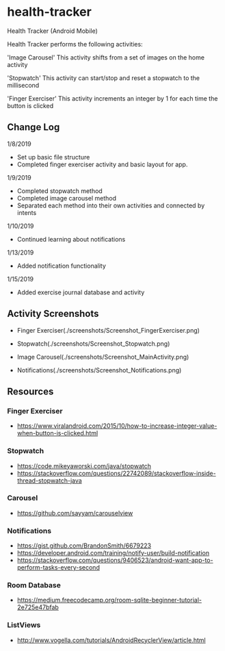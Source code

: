 # health-tracker
Health Tracker (Android Mobile)

Health Tracker performs the following activities:

'Image Carousel'
This activity shifts from a set of images on the home activity

'Stopwatch'
This activity can start/stop and reset a stopwatch to the millisecond

'Finger Exerciser'
This activity increments an integer by 1 for each time the button is clicked


## Change Log
1/8/2019
- Set up basic file structure
- Completed finger exerciser activity and basic layout for app.

1/9/2019
- Completed stopwatch method
- Completed image carousel method
- Separated each method into their own activities and connected by intents

1/10/2019
- Continued learning about notifications

1/13/2019
- Added notification functionality

1/15/2019
- Added exercise journal database and activity

## Activity Screenshots
- Finger Exerciser(./screenshots/Screenshot_FingerExerciser.png)

- Stopwatch(./screenshots/Screenshot_Stopwatch.png)

- Image Carousel(./screenshots/Screenshot_MainActivity.png)

- Notifications(./screenshots/Screenshot_Notifications.png)

## Resources

### Finger Exerciser
* https://www.viralandroid.com/2015/10/how-to-increase-integer-value-when-button-is-clicked.html

### Stopwatch
* https://code.mikeyaworski.com/java/stopwatch
* https://stackoverflow.com/questions/22742089/stackoverflow-inside-thread-stopwatch-java

### Carousel
* https://github.com/sayyam/carouselview

### Notifications
* https://gist.github.com/BrandonSmith/6679223
* https://developer.android.com/training/notify-user/build-notification
* https://stackoverflow.com/questions/9406523/android-want-app-to-perform-tasks-every-second

### Room Database
* https://medium.freecodecamp.org/room-sqlite-beginner-tutorial-2e725e47bfab

### ListViews
* http://www.vogella.com/tutorials/AndroidRecyclerView/article.html

